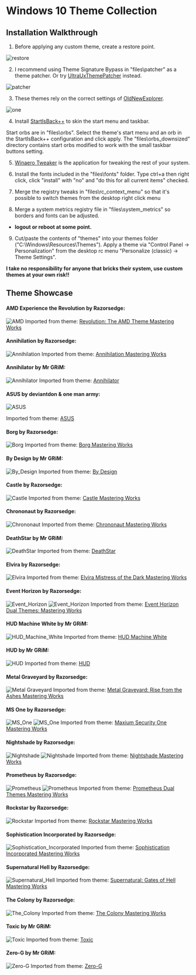 Windows 10 Theme Collection
===========================
Installation Walkthrough
------------------------
1. Before applying any custom theme, create a restore point. 


![restore](https://github.com/OliverKurz/windows-10-themes-custom-selection/raw/master/images/restore.png)

2. I recommend using Theme Signature Bypass in "files\patcher" as a theme patcher. Or try [UltraUxThemePatcher](https://www.syssel.net/hoefs/software_uxtheme.php?lang=en) instead.

![patcher](https://github.com/OliverKurz/windows-10-themes-custom-selection/raw/master/images/patcher.png)

3. These themes rely on the correct settings of [OldNewExplorer](http://www.msfn.org/board/topic/170375-oldnewexplorer-118/).

![one](https://github.com/OliverKurz/windows-10-themes-custom-selection/raw/master/images/ONE.png)

4. Install [StartIsBack++](http://startisback.com/#download-tab) to skin the start menu and taskbar.

Start orbs are in "files\orbs". Select the theme's start menu and an orb in the StartIsBack++ configuration and click apply. The "files\orbs_downsized" directory contains start orbs modified to work with the small taskbar buttons setting.

5. [Winaero Tweaker](https://winaero.com/download.php?view.1796) is the application for tweaking the rest of your system.

6. Install the fonts included in the "files\fonts" folder. Type ctrl+a then right click, click "install" with "no" and "do this for all current items" checked.

7. Merge the registry tweaks in "files\rc_context_menu" so that it's possible to switch themes from the desktop right click menu

8.  Merge a system metrics registry file in "files\system_metrics" so borders and fonts can be adjusted.
+ **logout or reboot at some point.**

9. Cut/paste the contents of "themes" into your themes folder ("C:\Windows\Resources\Themes"). Apply a theme via "Control Panel -> Personalization" from the desktop rc menu "Personalize (classic) -> Theme Settings". 

**I take no responsibility for anyone that bricks their system, use custom themes at your own risk!!**

Theme Showcase
--------------
#### AMD Experience the Revolution by Razorsedge:
![AMD](https://github.com/OliverKurz/windows-10-themes-custom-selection/raw/master/images/AMD_Experience_the_Revolution_Preview.png)
Imported from theme: [Revolution: The AMD Theme Mastering Works](http://virtualcustoms.net/showthread.php/73787-Revolution-The-AMD-Theme-Mastering-Works)

#### Annihilation by Razorsedge:
![Annihilation](https://github.com/OliverKurz/windows-10-themes-custom-selection/raw/master/images/Annihilation_Preview.png)
Imported from theme: [Annihilation Mastering Works](http://virtualcustoms.net/showthread.php/73238-Annihilation-Mastering-Works)

#### Annihilator by Mr GRiM:
![Annihilator](https://github.com/OliverKurz/windows-10-themes-custom-selection/raw/master/images/Annihilator_Preview.png)
Imported from theme: [Annihilator](http://virtualcustoms.net/showthread.php/66860-Annihilator-Windows-8-1-1-Theme)

#### ASUS by deviantdon & one man army:
![ASUS](https://github.com/OliverKurz/windows-10-themes-custom-selection/raw/master/images/ASUS_Preview.png)

Imported from theme: [ASUS](http://virtualcustoms.net/showthread.php/62820-Free%21%21-ASUS-Premium-Theme-pack)

#### Borg by Razorsedge:
![Borg](https://github.com/OliverKurz/windows-10-themes-custom-selection/raw/master/images/Borg_Preview.png)
Imported from theme: [Borg Mastering Works](http://virtualcustoms.net/showthread.php/73239-Borg-Mastering-Works)

#### By Design by Mr GRiM:
![By_Design](https://github.com/OliverKurz/windows-10-themes-custom-selection/raw/master/images/By_Design_Preview.png)
Imported from theme: [By Design](http://virtualcustoms.net/showthread.php/66981-By-Design-Windows-8-1-1-Theme)

#### Castle by Razorsedge:
![Castle](https://github.com/OliverKurz/windows-10-themes-custom-selection/raw/master/images/Castle_Preview.png)
Imported from theme: [Castle Mastering Works](http://virtualcustoms.net/showthread.php/73240-Castle-Mastering-Works)

#### Chrononaut by Razorsedge:
![Chrononaut](https://github.com/OliverKurz/windows-10-themes-custom-selection/raw/master/images/Chrononaut_Preview.png)
Imported from theme: [Chrononaut Mastering Works](http://virtualcustoms.net/showthread.php/73241-Chrononaut-Mastering-Works)

#### DeathStar by Mr GRiM:
![DeathStar](https://github.com/OliverKurz/windows-10-themes-custom-selection/raw/master/images/DeathStar_Preview.png)
Imported from theme: [DeathStar](http://virtualcustoms.net/showthread.php/66891-DeathStar-Windows-8-1-1-Theme)

#### Elvira by Razorsedge:
![Elvira](https://github.com/OliverKurz/windows-10-themes-custom-selection/raw/master/images/Elvira_Preview.png)
Imported from theme: [Elvira Mistress of the Dark Mastering Works](http://virtualcustoms.net/showthread.php/73254-Elvira-Mistress-of-the-Dark-Mastering-Works)

#### Event Horizon by Razorsedge:
![Event_Horizon](https://github.com/OliverKurz/windows-10-themes-custom-selection/raw/master/images/Event_Horizon_Preview_1.png)
![Event_Horizon](https://github.com/OliverKurz/windows-10-themes-custom-selection/raw/master/images/Event_Horizon_Preview_2.png)
Imported from theme: [Event Horizon Dual Themes: Mastering Works](http://virtualcustoms.net/showthread.php/74520-Event-Horizon-Dual-Themes-Mastering-Works)

#### HUD Machine White by Mr GRiM:
![HUD_Machine_White](https://github.com/OliverKurz/windows-10-themes-custom-selection/raw/master/images/HUD_Machine_White_Preview.png)
Imported from theme: [HUD Machine White](http://virtualcustoms.net/showthread.php/77756-HUD-Machine-White-for-Windows-8-1)

#### HUD by Mr GRiM:
![HUD](https://github.com/OliverKurz/windows-10-themes-custom-selection/raw/master/images/HUD_Preview.png)
Imported from theme: [HUD](http://virtualcustoms.net/showthread.php/66896-HUD-Red-Windows-8-1-1-Theme)

#### Metal Graveyard by Razorsedge:
![Metal Graveyard](https://github.com/OliverKurz/windows-10-themes-custom-selection/raw/master/images/Metal_Graveyard_Preview.png)
Imported from theme: [Metal Graveyard: Rise from the Ashes Mastering Works](http://virtualcustoms.net/showthread.php/73244-Metal-Graveyard-Rise-from-the-Ashes-Mastering-Works)

#### MS One by Razorsedge:
![MS_One](https://github.com/OliverKurz/windows-10-themes-custom-selection/raw/master/images/MS_One_Preview_1.png)
![MS_One](https://github.com/OliverKurz/windows-10-themes-custom-selection/raw/master/images/MS_One_Preview_2.png)
Imported from theme: [Maxium Security One Mastering Works](http://virtualcustoms.net/showthread.php/73245-Maxium-Security-One-Mastering-Works)

#### Nightshade by Razorsedge:
![Nightshade](https://github.com/OliverKurz/windows-10-themes-custom-selection/raw/master/images/Nightshade_Preview_1.png)
![Nightshade](https://github.com/OliverKurz/windows-10-themes-custom-selection/raw/master/images/Nightshade_Preview_2.png)
Imported from theme: [Nightshade Mastering Works](http://virtualcustoms.net/showthread.php/73575-Nightshade-Mastering-Works)

#### Prometheus by Razorsedge:
![Prometheus](https://github.com/OliverKurz/windows-10-themes-custom-selection/raw/master/images/Prometheus_Preview_1.png)
![Prometheus](https://github.com/OliverKurz/windows-10-themes-custom-selection/raw/master/images/Prometheus_Preview_2.png)
Imported from theme: [Prometheus Dual Themes Mastering Works](http://virtualcustoms.net/showthread.php/73248-Prometheus-Dual-Themes-Mastering-Works)

#### Rockstar by Razorsedge:
![Rockstar](https://github.com/OliverKurz/windows-10-themes-custom-selection/raw/master/images/Rockstar_Preview.png)
Imported from theme: [Rockstar Mastering Works](http://virtualcustoms.net/showthread.php/74245-Rockstar-Mastering-Works)

#### Sophistication Incorporated by Razorsedge:
![Sophistication_Incorporated](https://github.com/OliverKurz/windows-10-themes-custom-selection/raw/master/images/Sophistication_Incorporated_Preview.png)
Imported from theme: [Sophistication Incorporated Mastering Works](http://virtualcustoms.net/showthread.php/73252-Sophistication-Incorporated-Mastering-Works)

#### Supernatural Hell by Razorsedge:
![Supernatural_Hell](https://github.com/OliverKurz/windows-10-themes-custom-selection/raw/master/images/Supernatural_Hell_Preview.png)
Imported from theme: [Supernatural: Gates of Hell Mastering Works](http://virtualcustoms.net/showthread.php/73253-Supernatural-Gates-of-Hell-Mastering-Works)

#### The Colony by Razorsedge:
![The_Colony](https://github.com/OliverKurz/windows-10-themes-custom-selection/raw/master/images/The_Colony_Preview.png)
Imported from theme: [The Colony Mastering Works](http://virtualcustoms.net/showthread.php/73251-The-Colony-Mastering-Works)

#### Toxic by Mr GRiM:
![Toxic](https://github.com/OliverKurz/windows-10-themes-custom-selection/raw/master/images/Toxic_Preview.png)
Imported from theme: [Toxic](http://virtualcustoms.net/showthread.php/66895-Toxic-Windows-8-1-1-Theme)

#### Zero-G by Mr GRiM:
![Zero-G](https://github.com/OliverKurz/windows-10-themes-custom-selection/raw/master/images/Zero-G_Preview.png)
Imported from theme: [Zero-G](http://virtualcustoms.net/showthread.php/66862-Zero-G-1-0-Windows-8-1-1-Theme)